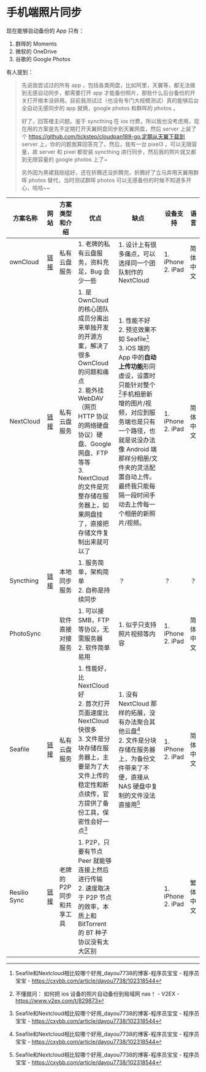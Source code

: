 # 手机端照片同步

现在能够自动备份的 App 只有：

1. 群晖的 Moments
2. 微软的 OneDrive
3. 谷歌的 Google Photos

有人提到：

> 先说我尝试过的所有 app ，包括各类网盘，比如阿里，天翼等，都无法做到无感自动同步，都需要打开 app 才能备份照片，那些什么后台备份的开关打开根本没卵用。目前我测试过（也没有专门大规模测试）真的能够后台全自动无感同步的 app 就俩，google photos 和群晖的 photos 。
>
> 好了，回答楼主问题。鉴于 syncthing 在 ios 付费，所以我也没考虑用，现在用的方案是先不定期打开天翼网盘同步到天翼网盘，然后 server 上装了个 https://github.com/tickstep/cloudpan189-go,定期从天翼下载到 server 上，你的问题我算回答完了。然后，我有一台 pixel3 ，可以无限容量，故 server 和 pixel 都安装 syncthing 进行同步，然后我的照片就又都到无限容量的 google photos 上了~
>
> 另外因为黑裙我刚组好，还在折腾还没折腾完，折腾好了立马弃用天翼用群晖 photos 替代，当时测试群晖 photos 可以无感备份的时候不知道多开心，哈哈~~



| 方案名称 | 网站 | 方案类型和介绍 | 优点 | 缺点 | 设备支持 | 语言 |
| --------- | --------------- | ---- | ---- | ---- | -------- | -------- |
| ownCloud | [链接](https://owncloud.com/) | 私有云盘服务 | 1. 老牌的私有云盘服务，资料充足，Bug 会少一些 | 1. 设计上有很多痛点，可以选择同一个团队制作的 NextCloud | 1. iPhone <br>2. iPad | 简体中文 |
| NextCloud | [链接](https://nextcloud.com/) | 私有云盘服务 | 1. 是 OwnCloud 的核心团队成员分离出来单独开发的开源方案，解决了很多 OwnCloud 的问题和痛点<br>2. 能外挂 WebDAV（网页 HTTP 协议的网络硬盘协议）硬盘、Google 网盘、FTP 等等<br>3. NextCloud 的文件是完整存储在服务器上，如果网盘挂了，直接把存储文件复制出来就可以了 | 1. 性能不好<br>2. 预览效果不如 Seafile[^2]<br>3. iOS 端的 App 中的**自动上传功能**形同虚设，设置时只能针对整个[^1]手机相册新增的图片/视频，对应到服务端也是只有一个路径，也就是说没办法像 Android 端那样分相册/文件夹的灵活配置自动上传。最终我只能每隔一段时间手动去上传每一个相册的新照片/视频。 | 1. iPhone<br>2. iPad | 简体中文 |
| Syncthing | [链接](https://syncthing.net/) | 本地同步服务 | 1. 服务简单，架构简单<br>2. 自称是持续同步 | ？ | ？ | ？ |
| PhotoSync |  | 软件直接对接服务 | 1. 可以接 SMB，FTP 等协议，无需服务器<br>2. 软件简单易用 | 1. 似乎只支持照片视频等内容 | 1. iPhone<br>2. iPad | 简体中文 |
| Seafile | [链接](https://www.seafile.com/home/) | 私有云盘服务 | 1. 性能好，比 NextCloud 好<br>2. 首次打开页面速度比 NextCloud 快很多<br>3. 文件是分块存储在服务器上，主要是为了大文件上传的稳定性和断点续传，官方提供了备份工具，保密性会好一点[^4] | 1. 没有 NextCloud 那样的拓展，没有办法聚合其他云盘[^5]<br>2. 文件是分块存储在服务器上，为备份文件带来了不便，直接从 NAS 硬盘中复制的文件没法直接用[^3] | 1. iPhone<br>2. iPad | 简体中文 |
| Resilio Sync | [链接](https://www.resilio.com/individuals/) | 老牌的 P2P 同步和共享工具 | 1. P2P，只要有节点 Peer 就能够连接上然后进行传输<br>2. 速度取决于 P2P 节点的效率，本质上和 BitTorrent 的 BT 种子协议没有太大区别 |  | 1. iPhone<br>2. iPad | 繁体中文 |

[^1]: 不懂就问： 如何把 ios 设备的照片自动备份到局域网 nas！ - V2EX - https://www.v2ex.com/t/829873
[^2]: Seafile和Nextcloud相比较哪个好用_dayou7738的博客-程序员宝宝 - 程序员宝宝 - https://cxybb.com/article/dayou7738/102318544
[^3]: Seafile和Nextcloud相比较哪个好用_dayou7738的博客-程序员宝宝 - 程序员宝宝 - https://cxybb.com/article/dayou7738/102318544
[^4]: Seafile和Nextcloud相比较哪个好用_dayou7738的博客-程序员宝宝 - 程序员宝宝 - https://cxybb.com/article/dayou7738/102318544
[^5]: Seafile和Nextcloud相比较哪个好用_dayou7738的博客-程序员宝宝 - 程序员宝宝 - https://cxybb.com/article/dayou7738/102318544